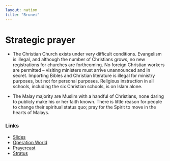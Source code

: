 ```yaml
---
layout: nation
title: "Brunei"
---
```


# Strategic prayer

- The Christian Church exists under very difficult conditions. Evangelism is illegal, and although the number of Christians grows, no new registrations for churches are forthcoming. No foreign Christian workers are permitted – visiting ministers must arrive unannounced and in secret. Importing Bibles and Christian literature is illegal for ministry purposes, but not for personal purposes. Religious instruction in all schools, including the six Christian schools, is on Islam alone.

- The Malay majority are Muslim with a handful of Christians, none daring to publicly make his or her faith known. There is little reason for people to change their spiritual status quo; pray for the Spirit to move in the hearts of Malays.

### Links

- [Slides](http://kyk.kiekies.net/?src=https://ccwaterkloof.github.io/prayer/slides/brunei.md)
- [Operation World](https://operationworld.org/locations/brunei/)
- [Prayercast](https://prayercast.com/brunei.html)
- [Stratus](https://globe.stratus.earth/country-explorer/BRN)
